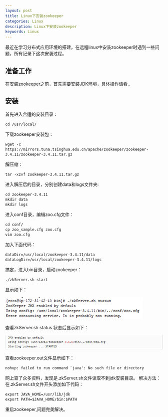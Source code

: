 ```yaml
---
layout: post
title: Linux下安装zookeeper
categories: Linux
description: Linux下安装zookeeper
keywords: Linux
---
```


  最近在学习分布式应用环境的搭建，在远程linux中安装zookeeper时遇到一些问题，所有记录下这次安装过程。

准备工作
--

在安装zookeeper之前，首先需要安装JDK环境，具体操作请看..

安装
--
首先进入合适的安装目录：
```
cd /usr/local/
```
下载zookeeper安装包：
```
wget -c https://mirrors.tuna.tsinghua.edu.cn/apache/zookeeper/zookeeper-3.4.11/zookeeper-3.4.11.tar.gz
```
解压缩：
```
tar -xzvf zookeeper-3.4.11.tar.gz
```
进入解压后的目录，分别创建data和logs文件夹:
```
cd zookeeper-3.4.11
mkdir data
mkdir logs
```
进入conf目录，编辑zoo.cfg文件：
```
cd conf/
cp zoo_sample.cfg zoo.cfg
vim zoo.cfg
```
加入下面代码：
```
dataDir=/usr/local/zookeeper-3.4.11/data
dataLogDir=/usr/local/zookeeper-3.4.11/logs
```
搞定，进入bin目录，启动zookeeper：
```
./zkServer.sh start
```
显示如下：

![](/images/posts/zookeeper-start.png)

查看zkServer.sh status 状态后显示如下：

![](/images/posts/zookeeper-status.png)

查看zookeeper.out文件显示如下：
```
nohup: failed to run command `java': No such file or directory
```
网上查了众多资料，发现是.zkServer.sh文件读取不到jdk安装目录。
解决方法：
在.zkServer.sh文件开头添加如下代码：
```
export JAVA_HOME=/usr/lib/jdk  
export PATH=$JAVA_HOME/bin:$PATH
```
重启zookeeper,问题完美解决。
